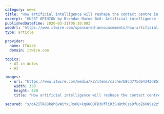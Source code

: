 ```yaml
---
category: news
title: "How artificial intelligence will reshape the contact centre in 2020"
excerpt: "GUEST OPINION by Brendan Maree 8x8: Artificial intelligence (AI) and machine learning (ML ... An AI-powered future When considering AI, it’s easy to focus on its use in things such as self-driving cars and drones. However its increasing deployment within contact centres is equally important. Together, AI and ML tools will allow organisations ..."
publishedDateTime: 2020-03-31T05:10:00Z
webUrl: "https://www.itwire.com/sponsored-announcements/how-artificial-intelligence-will-reshape-the-contact-centre-in-2020-202003310513.html"
type: article

provider:
  name: ITWire
  domain: itwire.com

topics:
  - AI in Autos
  - AI

images:
  - url: "https://www.itwire.com/media/k2/items/cache/b8cd775db4343d8573f7d562699184cc_M.jpg"
    width: 350
    height: 420
    title: "How artificial intelligence will reshape the contact centre in 2020"

secured: "s/oA2Ilk88keh6vWiYxLRs0Q+kq6KOQFD3UfliR3SHQthCss9fUoZ6KNSz2zY1qIG/PCoM4uObqFifWj3rsSB8Vm+DxhFTDQx3DpvJT6AHRRDTb6mi+YIWJyDv3e+GeLPiCfEBqRlvpg2EsUIXaFIZatmfDJEZS0RjR3R/qhmPaLCbd4svw5obs2AGGGRilCQeTMdmv35QqWlVyrTrFsRl+F9J9DxMErn0lTykVuFmN3sC7dnOu05aOVAVXJQnd3JMSMeeYmRkJAM53+vro0BtfE20VkDUpx13zIHKXjDPo4FUhfWQrWXok1O+QWr+1t1FjAjCNYdosLr7YDaX1t+X/+kgmSQGXYxfV2qT5zrVLMJDqJrU8Uql4Wr7A7Dmd1q4fdwFjg3AdGFCmmKFAXa+eS7NYsX4++MhMWYVlrJfQN18T30jt0xD2J3T3ekLBoEBxLHUShw79faZXMGej+ln4eC2GWkS+go9r+MQy6Wrg=;6U3FjxRZvalS+Mr2LSXglA=="
---
```


